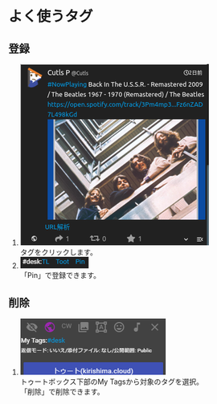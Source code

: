 # よく使うタグ
## 登録
1. ![toottl1](https://raw.githubusercontent.com/cutls/TheDeskDocs/master/media/toottl1.png)  
 タグをクリックします。
1. ![toot21](https://raw.githubusercontent.com/cutls/TheDeskDocs/master/media/toot21.png)  
「Pin」で登録できます。
## 削除
1. ![toot22](https://raw.githubusercontent.com/cutls/TheDeskDocs/master/media/toot22.png)  
トゥートボックス下部のMy Tagsから対象のタグを選択。  
「削除」で削除できます。
